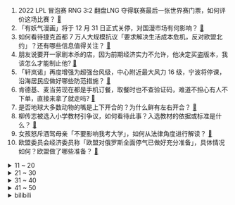 1. 2022 LPL 冒泡赛 RNG 3:2 翻盘LNG 夺得联赛最后一张世界赛门票，如何评价这场比赛？ [:link:](https://www.zhihu.com/question/551807330)
2. 「有妖气漫画」将于 12 月 31 日正式关停，对国漫市场有何影响？ [:link:](https://www.zhihu.com/question/551180461)
3. 如何看待捷克首都 7 万人大规模抗议「要求解决生活成本危机，反对欧盟北约」？还有哪些信息值得关注？ [:link:](https://www.zhihu.com/question/551779083)
4. 朋友说要开一家剧本杀的店，因为前期经济实力不允许，他决定买盗版本，我该怎么才能制止他? [:link:](https://www.zhihu.com/question/460337979)
5. 「轩岚诺」再度增强为超强台风级，中心附近最大风力 16 级，宁波将停课，沿海居民应做好哪些防范措施？ [:link:](https://www.zhihu.com/question/551494354)
6. 肯德基、麦当劳现在都是手机订餐，取餐时也不查验证码，难道不担心有人不下单，直接来拿了就走吗? [:link:](https://www.zhihu.com/question/401675995)
7. 是否地球大多数动物的嘴是上下开合的？为什么鲜有左右开合？ [:link:](https://www.zhihu.com/question/551470447)
8. 柳传志被选入小学教材引争议，如何看待此事？入选教材的依据或标准是什么？ [:link:](https://www.zhihu.com/question/551346464)
9. 女孩怒斥酒驾母亲「不要影响我考大学」，如何从法律角度进行解读？ [:link:](https://www.zhihu.com/question/551786683)
10. 欧盟委员会经济委员称「欧盟对俄罗斯全面停气已做好充分准备」，具体情况如何？欧盟做了哪些准备？ [:link:](https://www.zhihu.com/question/551761801)
<details>
<summary>11 ~ 20</summary>

11. 如何评价9月4号RNG与LNG的BO5决胜局中Donib选手瑞兹的出装选择？ [:link:](https://www.zhihu.com/question/551830418)
12. 如何评价动作惊悚片《坠落》？ [:link:](https://www.zhihu.com/question/548447753)
13. 复读 13 年的唐尚珺否认为了奖金复读，计划第 14 次复读，如何看待他的选择？ [:link:](https://www.zhihu.com/question/551777006)
14. 如何评价 S12 出征的四支 LPL 战队？各自有哪些优缺点？ [:link:](https://www.zhihu.com/question/551826783)
15. 国产大型太阳能无人机首飞成功，它有哪些特点？太阳能无人机的发展现状如何？ [:link:](https://www.zhihu.com/question/551701071)
16. 如何看待男孩暑假送外卖挣 17350 元交学费，暴晒下每天送 50 多单？ [:link:](https://www.zhihu.com/question/551250116)
17. 大家在成都真实的收入是多少？ [:link:](https://www.zhihu.com/question/536819889)
18. 《脱口秀大会》赵晓卉退赛，她退赛的原因可能有哪些？ [:link:](https://www.zhihu.com/question/551200009)
19. 中年女性每天游泳半小时，会有什么结果？ [:link:](https://www.zhihu.com/question/336298381)
20. 厦门 9 月 3 日至 12 日未经审批，不得擅自在厦门区域内起降民用小型航空器，具体情况如何？ [:link:](https://www.zhihu.com/question/551766395)
</details>
<details>
<summary>21 ~ 30</summary>

21. 加拿大发生持刀伤人事件致 10 人死亡，警方称袭击对象是随机选择，嫌疑人可能出于何种心理？ [:link:](https://www.zhihu.com/question/551847164)
22. 《黑神话：悟空》登上了CCTV6频道的《今日影评》节目，你认为此款游戏能走出国外吗？ [:link:](https://www.zhihu.com/question/551209368)
23. 为什么现在的喜剧小品到最后都会强行煽情？ [:link:](https://www.zhihu.com/question/355769955)
24. 为何扫码支付在中国流行，在发达国家被排斥？ [:link:](https://www.zhihu.com/question/327868232)
25. 以张无忌的内力，去练降龙十八掌，肯定比郭靖强不少吧？ [:link:](https://www.zhihu.com/question/551062784)
26. 社会上唯985、211这种不良风气何时能休也？ [:link:](https://www.zhihu.com/question/551274549)
27. 今年的气候对你们当地的农业生产是否有影响？ [:link:](https://www.zhihu.com/question/549121653)
28. 聪明人都有哪些特征？ [:link:](https://www.zhihu.com/question/264507947)
29. 如何培养内驱力强的孩子？ [:link:](https://www.zhihu.com/question/543750780)
30. 22-23 赛季英超曼联 3:1 阿森纳，如何评价这场比赛？ [:link:](https://www.zhihu.com/question/551832733)
</details>
<details>
<summary>31 ~ 40</summary>

31. 现在或未来的AI绘画会取代画师吗？ [:link:](https://www.zhihu.com/question/548966037)
32. 职场中，什么样的人会被领导偏爱？ [:link:](https://www.zhihu.com/question/470177228)
33. 孩子最终成为了普通人，如果你是家长，你会怎么样？ [:link:](https://www.zhihu.com/question/549733739)
34. 怎样快速掌握 VLookup？ [:link:](https://www.zhihu.com/question/34419318)
35. 一个不够出名的作家，不得不谄媚读者，总是无法写自己喜欢的作品，否则作品就鲜为人知，那该怎么办呢？ [:link:](https://www.zhihu.com/question/551664259)
36. 想买个投影仪在家看大片，有画质好一点的推荐吗？ [:link:](https://www.zhihu.com/question/538596396)
37. 2022 KPL 夏季总决赛 eStarPro 输在哪？ [:link:](https://www.zhihu.com/question/551668029)
38. 除了攻打乌克兰，普京还有什么更好的方法应对北约东扩？ [:link:](https://www.zhihu.com/question/550314750)
39. 怎么判断身边的人MBTI？ [:link:](https://www.zhihu.com/question/430599997)
40. 「东方-2022」演习全要素实兵实弹合练，中方陆空战术群密切协同作战，哪些亮点值得关注？ [:link:](https://www.zhihu.com/question/551823203)
</details>
<details>
<summary>41 ~ 50</summary>

41. 有哪一刻，你特别心疼你的妈妈？ [:link:](https://www.zhihu.com/question/267430528)
42. 看完《壮志凌云 2》后，你有什么感受？ [:link:](https://www.zhihu.com/question/549449659)
43. 油车开高速省油，电车开高速费电，这是什么原理呢？ [:link:](https://www.zhihu.com/question/549644248)
44. 上大学以后就一定轻松了吗？ [:link:](https://www.zhihu.com/question/551324837)
45. 国家气候中心称今夏总体温高雨少，全国平均气温为 1961 年以来历史同期最高，日后夏季高温会成常态吗？ [:link:](https://www.zhihu.com/question/551824197)
46. 重庆一女子小区内强抢小孩遭居民围堵，警方回应「案件正办理」，女子应承担哪些责任？如何避免此类情况发生？ [:link:](https://www.zhihu.com/question/551798625)
47. 如何评价泽连斯基盛赞约翰逊，并称「我们给他取了乌克兰名字」？新任英国首相会延续约翰逊政府的对乌政策吗？ [:link:](https://www.zhihu.com/question/551779050)
48. 韦布空间望远镜拍摄到太阳系外行星直接图像，其质量约为木星的 6 至 12 倍，还有哪些信息值得关注？ [:link:](https://www.zhihu.com/question/551733599)
49. 极简人是怎么来省钱的？ [:link:](https://www.zhihu.com/question/437238641)
50. 俄总统新闻秘书称「普京将周全考虑后决定以何方式参加 G20 峰会」，透露出哪些信息？ [:link:](https://www.zhihu.com/question/551799292)
</details><details>
<summary>bilibili</summary>

1. 我又开始玩梗了，而且还进去了。 [:link:](//www.bilibili.com/video/BV19P411V7Kz)
2. 【苏星河】我的这个微信，你们没人用过 [:link:](//www.bilibili.com/video/BV1tV4y1H72k)
3. 【火焰醉枪】卧槽！这火焰枪竟然不是特效，30个小时匠心制作…… [:link:](//www.bilibili.com/video/BV1yW4y1q78t)
4. 卸载！！！！！ [:link:](//www.bilibili.com/video/BV1AK411f7KR)
5. 【医案寻踪】无糖饮料越喝越胖？全网唯一一个敢说实话的人... [:link:](//www.bilibili.com/video/BV1TV4y1p7GK)
6. 鸡 [:link:](//www.bilibili.com/video/BV1PN4y1F7Hk)
7. 《原神》角色演示-「多莉：多谢惠顾！」 [:link:](//www.bilibili.com/video/BV15V4y1p7E9)
8. 这《叮叮当当》，真是太刑了！ [:link:](//www.bilibili.com/video/BV1Zt4y1E7mU)
9. 你们要的没有小姐姐版来了 [:link:](//www.bilibili.com/video/BV16D4y1679R)
10. 狼人傻2 [:link:](//www.bilibili.com/video/BV1nd4y1R7UB)
<details>
<summary>11 ~ 20</summary>

11. 离谱到家了！两社恐挑战去7个UP主家零元购！ [:link:](//www.bilibili.com/video/BV1Ja41137BA)
12. 科目三：作毙 [:link:](//www.bilibili.com/video/BV1PG4y1r7JX)
13. 用超轻黏土捏一个小奶牛 [:link:](//www.bilibili.com/video/BV1pB4y157Bh)
14. 讲个自己的离谱事情 [:link:](//www.bilibili.com/video/BV1oe4y1d7um)
15. 老板？架空啦！ [:link:](//www.bilibili.com/video/BV1BD4y1B7ji)
16. 耗时一个月制作！不想任何学生错过这个视频啊啊！学习方法/中学/大学/研究生/考证/留学/成长/求职 | 开学解惑图鉴 [:link:](//www.bilibili.com/video/BV1rY4y1T7Lk)
17. 家里有游乐园？【杜海皇】 [:link:](//www.bilibili.com/video/BV1ae4y1d7z8)
18. 【英雄联盟】陈奕迅《孤勇者》全球首唱SHOW [:link:](//www.bilibili.com/video/BV1qd4y1G7zJ)
19. 祖先的玩意传到今天，手艺传承可别间断 [:link:](//www.bilibili.com/video/BV1Ee4y1h7fc)
20. 细！《猫和老鼠》中的小穿帮竟然有这么多！画师偷懒？ [:link:](//www.bilibili.com/video/BV1kD4y1672t)
</details>
<details>
<summary>21 ~ 30</summary>

21. 你等着我律师来！！！ [:link:](//www.bilibili.com/video/BV1pD4y1B76j)
22. 我们管这叫军训，外国人管这叫实兵演习！ [:link:](//www.bilibili.com/video/BV1DP4y1o7y1)
23. 谁能吃空这一盆，立马入职！ [:link:](//www.bilibili.com/video/BV12K411Z7ET)
24. 来华30年，我终于拿到了中国绿卡！ [:link:](//www.bilibili.com/video/BV1f14y1W7BU)
25. 当你开学后发现自己的舍友是个电竞职业选手时 [:link:](//www.bilibili.com/video/BV17d4y1R7oT)
26. 街头碳水大师：这玩意怎么可能不好吃呢？！ [:link:](//www.bilibili.com/video/BV1fe411g7F5)
27. 当世界开始炫穷 [:link:](//www.bilibili.com/video/BV1Va411V7EF)
28. 《明日方舟》全新故事「日暮寻路」活动宣传PV [:link:](//www.bilibili.com/video/BV1cG4y1r7nt)
29. 听说《荔枝烤鸡》很美味，到底是纯属娱乐还是确有此事？ [:link:](//www.bilibili.com/video/BV1pP411V7x6)
30. 上海猩猩哥居然这样欢迎贵阳猩猩哥？！【头大挑战ep02-中国BOY超级大猩猩】 [:link:](//www.bilibili.com/video/BV1Me41137rX)
</details>
<details>
<summary>31 ~ 40</summary>

31. 妖怪要有我这速度，也不至于吃不上唐僧肉了 [:link:](//www.bilibili.com/video/BV1fe4y1d79d)
32. 爱人过着过着就散了，加拿大人走着走着就熟了 [:link:](//www.bilibili.com/video/BV1sP411V7M2)
33. 专家下地铺地毯？我来说句公道话 [:link:](//www.bilibili.com/video/BV1At4y177nv)
34. 招安？招甚鸟安！李逵灵魂拷问震惊梁山！《水浒传》P37 [:link:](//www.bilibili.com/video/BV16Y4y1T7Z8)
35. B站首发！实拍立体机动装置正式起飞！那些被我们放弃的梦，总有一天会再次点亮！ [:link:](//www.bilibili.com/video/BV1Nt4y177Lj)
36. 抽空去了趟新疆，大家帮忙看看这个背景假不假 [:link:](//www.bilibili.com/video/BV1ce41137Kx)
37. 关于羊要吃人这件事你怎么看 [:link:](//www.bilibili.com/video/BV1ot4y1j7eh)
38. 大！脑 ！充！ 血！ [:link:](//www.bilibili.com/video/BV1de411g7U6)
39. 【时代少年团】《时代夏令营》08：看我火眼金睛 [:link:](//www.bilibili.com/video/BV14d4y1R7Es)
40. 【TRN平行宇宙】锦衣特战连 22式作训服换装视频流出 [:link:](//www.bilibili.com/video/BV1EK411f7v5)
</details>
<details>
<summary>41 ~ 50</summary>

41. 羊 肉 天 花 板 [:link:](//www.bilibili.com/video/BV1tV4y1p7ux)
42. 百达翡丽5159万年历维修保养实录，顺便给大家分享一下这款万年历机芯的基本原理 [:link:](//www.bilibili.com/video/BV12K411Z7L4)
43. 钟离：之前也妹说要收钱啊？？ [:link:](//www.bilibili.com/video/BV1j14y1s7yH)
44. 【许嵩x方文山】神仙组合！“嵩山”联手创作新歌《纸上雪》 [:link:](//www.bilibili.com/video/BV16d4y1G7tY)
45. 【阿斗】深度解析权游历史背景+信仰对权力版图的影响！美剧史诗巨作《权力的游戏》第5期 [:link:](//www.bilibili.com/video/BV1cg411S752)
46. 美丽的新疆牧场，遍地生长着羊肉串，太治愈了吧！ [:link:](//www.bilibili.com/video/BV1eG411G71J)
47. 这可不是普通的番茄！（巨下饭） [:link:](//www.bilibili.com/video/BV1j14y1s7Ev)
48. 纠错指南 [:link:](//www.bilibili.com/video/BV1ZK411Z7DY)
49. 我担任JOJO石之海第一原画的前18cut的部分 [:link:](//www.bilibili.com/video/BV1nU4y1r7BM)
50. 猫 雷 猎 手 [:link:](//www.bilibili.com/video/BV1NN4y1F7ZV)
</details>
<details>
<summary>51 ~ 60</summary>

51. 三代毒品同框，会是什么样的命运？ [:link:](//www.bilibili.com/video/BV17U4y1z7nc)
52. 😂日本花火大会的背后，全是汗水和泪水！懂得扣懂！ [:link:](//www.bilibili.com/video/BV1kG4y167Qw)
53. 什么是服主？他说...... [:link:](//www.bilibili.com/video/BV1cg411S7Zo)
54. 评分5.7！如此垃圾的结尾！假面骑士Revice完结吐槽 [:link:](//www.bilibili.com/video/BV18V4y1p7JQ)
55. 《 治 愈 的 羊 咩 咩 出 现 了 》 [:link:](//www.bilibili.com/video/BV13g411S71u)
56. 不行了，我们真的土飞天了！！！ [:link:](//www.bilibili.com/video/BV1ga41137Gs)
57. 中式龙吟，千层蜜枣酥！层次分明，堪称下午茶茶点天花板~丨蜜枣酥 [:link:](//www.bilibili.com/video/BV15P411V7YS)
58. 为什么要支持白象方便面？这就是原因 [:link:](//www.bilibili.com/video/BV1FD4y1z7ro)
59. 圆梦童年！挑战1W元通关美食大战老鼠！#1 [:link:](//www.bilibili.com/video/BV1mg411U7Re)
60. 来，小夫，给他整个活！ [:link:](//www.bilibili.com/video/BV1aU4y1z7ja)
</details>
<details>
<summary>61 ~ 70</summary>

61. 物资准备好，即刻启程 [:link:](//www.bilibili.com/video/BV1qG411G7Co)
62. 自助餐吃米饭才叫硬实力 [:link:](//www.bilibili.com/video/BV1wd4y1V7As)
63. 好小子，你可真棒 [:link:](//www.bilibili.com/video/BV1Ee4y1h73t)
64. 不如跳舞 [:link:](//www.bilibili.com/video/BV1HB4y1G7Ly)
65. 德国室友: 我为什么没在中国上学！！ [:link:](//www.bilibili.com/video/BV12d4y1G74H)
66. 沈阳之行～不虚此行！ [:link:](//www.bilibili.com/video/BV11V4y1W7ek)
67. 我们也不想看到老板落泪...但谁让这是公司规定呢... [:link:](//www.bilibili.com/video/BV1bV4y1p7J8)
68. ''策划眼里的元歌''2.0 [:link:](//www.bilibili.com/video/BV1eW4y1t7TG)
69. 我是3unshine的Cindy 很多人对我变瘦这件事很感兴趣 [:link:](//www.bilibili.com/video/BV12K411Z7jc)
70. 【毕导】SNP理论的重大突破！刷牙和便秘，人类的进出口竟然高度统一？ [:link:](//www.bilibili.com/video/BV1rW4y1t7NU)
</details>
<details>
<summary>71 ~ 80</summary>

71. 160/90｜六套平价拼多多不露腿穿搭 显瘦又显高｜开学早秋穿搭分享 [:link:](//www.bilibili.com/video/BV1eG41157Dz)
72. 它不是，但为什么不是？今陪你聊清楚 [:link:](//www.bilibili.com/video/BV1jd4y1A797)
73. 【原神动画】荧：这玩意比弓箭好用多了 [:link:](//www.bilibili.com/video/BV1fG4y167VZ)
74. 是时候漏出我的红色战衣了！！ [:link:](//www.bilibili.com/video/BV1z14y1W7Ry)
75. 老师教给我的不只是知识，还有爱~ [:link:](//www.bilibili.com/video/BV15U4y1z7GT)
76. 这一刻我相信奇迹了，孙子声音穿透了阴曹地府 [:link:](//www.bilibili.com/video/BV1Be411g7gT)
77. 销冠如何应对还价 [:link:](//www.bilibili.com/video/BV1he4y1Y7Xo)
78. 咖喱鹰角广告加长版 [:link:](//www.bilibili.com/video/BV1Ka41137JD)
79. 每天都吃，也是自律兄弟萌。 [:link:](//www.bilibili.com/video/BV19G4y167pE)
80. 找工作遇到的全是新套路？【慧小媛】feat.AKA舅妈 [:link:](//www.bilibili.com/video/BV1yP411V7kx)
</details>
<details>
<summary>81 ~ 90</summary>

81. 回答一波大家近期以来的疑问 [:link:](//www.bilibili.com/video/BV1ve4y1d7n8)
82. 别抬头！天上的东西会吃人！2022最新科幻电影！ [:link:](//www.bilibili.com/video/BV1EP4y1f71v)
83. 骑行川藏中线行程受阻，在汶川桥底下露营躺平，火锅煮起 [:link:](//www.bilibili.com/video/BV1dd4y1Q7Dv)
84. 万州.包子凉面  厨子探店¥26.5 [:link:](//www.bilibili.com/video/BV1xB4y1G7N6)
85. 那天，我看到了54岁最帅的模样 [:link:](//www.bilibili.com/video/BV1VG4y167tn)
86. 全国统一的军训吐槽！社恐与社牛的神奇友谊？！ [:link:](//www.bilibili.com/video/BV1bP411V7NQ)
87. 上高一啦！ [:link:](//www.bilibili.com/video/BV1CV4y1H7dp)
88. 用“米”字轻松掌握透视二等分（上） [:link:](//www.bilibili.com/video/BV1jg411Q7xD)
89. 离谱！竟然真的有人可以复刻刀妹技能！ [:link:](//www.bilibili.com/video/BV1ot4y1j7KW)
90. 来杰哥家康康！全屋智能化！游戏房！真的蛮大哦！ [:link:](//www.bilibili.com/video/BV1Me4y1Y7G5)
</details>
<details>
<summary>91 ~ 100</summary>

91. 当一条虫子成为偶像 [:link:](//www.bilibili.com/video/BV1bU4y1z7X9)
92. 圆形违反了物理定律，根本不可能存在 [:link:](//www.bilibili.com/video/BV16P4y1o7CZ)
93. "旅行者，快进来吃米哈游的糖"「原神/4k 60fps/踩点/催泪/混剪」 [:link:](//www.bilibili.com/video/BV12W4y1t7dL)
94. 我好像，把自己弄丢了。 [:link:](//www.bilibili.com/video/BV1p14y1s7np)
95. 汤姆：法庭上禁止鸡你太美！！！ [:link:](//www.bilibili.com/video/BV1pe411g7h5)
96. 他回头的那一下好像真的知道他很帅！ [:link:](//www.bilibili.com/video/BV1St4y1E71a)
97. 这是个音乐游戏！？2022版 [:link:](//www.bilibili.com/video/BV1pe4y1d7JM)
98. 关于全国统一的旅游小吃！ [:link:](//www.bilibili.com/video/BV1Re4y1Z79z)
99. 督哥没生病，浩哥很生气！ [:link:](//www.bilibili.com/video/BV1re4y1d7FC)
100. 画就完了！ [:link:](//www.bilibili.com/video/BV1DW4y1t7J9)
</details></details>